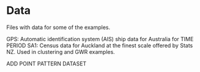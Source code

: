 # Data

Files with data for some of the examples.

GPS: Automatic identification system (AIS) ship data for Australia for TIME PERIOD
SA1: Census data for Auckland at the finest scale offered by Stats NZ. Used in clustering and GWR examples.

ADD POINT PATTERN DATASET
